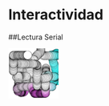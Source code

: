 # Interactividad

##Lectura Serial

<img src="https://github.com/ProcessingTEC/Interactividad/blob/master/P_S5_SerialRead1/serial1.png" width="100">

